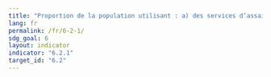 ```yaml
---
title: "Proportion de la population utilisant : a) des services d’assainissement gérés en toute sécurité ; b) des équipements pour se laver les mains avec de l’eau et du savon"
lang: fr
permalink: /fr/6-2-1/
sdg_goal: 6
layout: indicator
indicator: "6.2.1"
target_id: "6.2"
---
```


